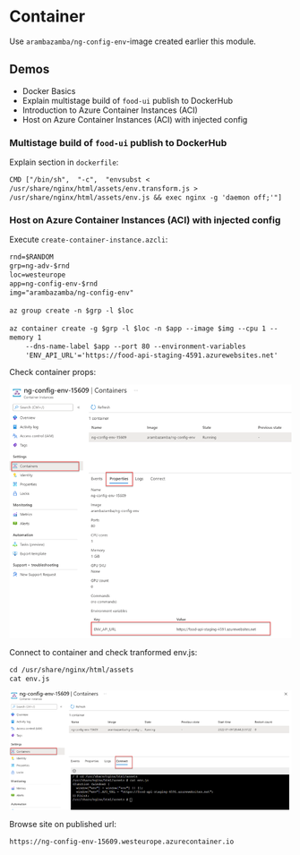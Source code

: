 # Container

Use `arambazamba/ng-config-env`-image created earlier this module.

## Demos

- Docker Basics
- Explain multistage build of `food-ui` publish to DockerHub
- Introduction to Azure Container Instances (ACI)
- Host on Azure Container Instances (ACI) with injected config

### Multistage build of `food-ui` publish to DockerHub

Explain section in `dockerfile`:

```
CMD ["/bin/sh",  "-c",  "envsubst < /usr/share/nginx/html/assets/env.transform.js > /usr/share/nginx/html/assets/env.js && exec nginx -g 'daemon off;'"]
```

### Host on Azure Container Instances (ACI) with injected config

Execute `create-container-instance.azcli`:

```
rnd=$RANDOM
grp=ng-adv-$rnd
loc=westeurope
app=ng-config-env-$rnd
img="arambazamba/ng-config-env"

az group create -n $grp -l $loc

az container create -g $grp -l $loc -n $app --image $img --cpu 1 --memory 1 
    --dns-name-label $app --port 80 --environment-variables 
    'ENV_API_URL'='https://food-api-staging-4591.azurewebsites.net'
```

Check container props:

![env.png](_images/env.png)

Connect to container and check tranformed env.js:

```
cd /usr/share/nginx/html/assets
cat env.js
```

![transformed.png](_images/transformed.png)

Browse site on published url:

```
https://ng-config-env-15609.westeurope.azurecontainer.io
```